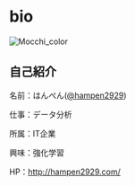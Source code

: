 # bio
![Mocchi_color](https://user-images.githubusercontent.com/34574033/54477569-70e0b600-484c-11e9-8a72-a48098f0b49c.png)

## 自己紹介
名前：はんぺん([@hampen2929](https://twitter.com/hampen2929))

仕事：データ分析

所属：IT企業

興味：強化学習

HP：http://hampen2929.com/
